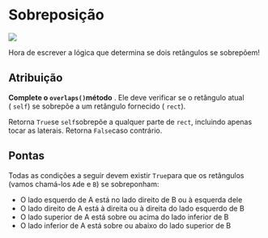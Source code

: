 # Sobreposição

![](https://storage.googleapis.com/qvault-webapp-dynamic-assets/course_assets/cVTThOL-530x400.png)

Hora de escrever a lógica que determina se dois retângulos se sobrepõem!

## Atribuição

**Complete o `overlaps()`método** . Ele deve verificar se o retângulo atual ( `self`) se sobrepõe a um retângulo fornecido ( `rect`).

Retorna `True`se `self`sobrepõe a qualquer parte de `rect`, incluindo apenas tocar as laterais. Retorna `False`caso contrário.

## Pontas

Todas as condições a seguir devem existir `True`para que os retângulos (vamos chamá-los `A`de e `B`) se sobreponham:

- O lado esquerdo de A está no lado direito de B ou à esquerda dele
- O lado direito de A está à direita ou à direita do lado esquerdo de B
- O lado superior de A está sobre ou acima do lado inferior de B
- O lado inferior de A está sobre ou abaixo do lado superior de B
